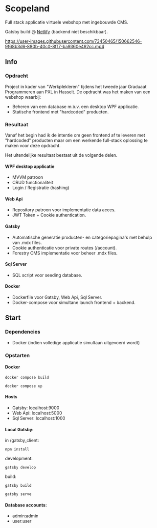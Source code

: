 
# Scopeland

Full stack applicatie virtuele webshop met ingebouwde CMS.

Gatsby build @ [Netlify]( https://scopeland.netlify.app) (backend niet beschikbaar).


https://user-images.githubusercontent.com/73450465/150662546-9f68b3d6-880b-40c0-8f17-ba9360e492cc.mp4






## Info
### Opdracht
Project in kader van "Werkplekleren" tijdens het tweede jaar Graduaat Programmeren aan PXL in Hasselt. 
De opdracht was het maken van een webshop waarbij:
* Beheren van een database m.b.v. een desktop WPF applicatie.
* Statische frontend met "hardcoded" producten.

### Resultaat
Vanaf het begin had ik de intentie om geen frontend af te leveren met "hardcoded" producten maar om een werkende full-stack oplossing te maken voor deze opdracht.

Het uitendelijke resultaat bestaat uit de volgende delen.
#### WPF desktop applicatie
* MVVM patroon
* CRUD functionaliteit 
* Login / Registratie (hashing)
#### Web Api
*  Repository patroon voor implementatie data acces.
* JWT Token + Cookie authentication.
#### Gatsby
*  Automatische generatie producten- en categoriepagina's met behulp van .mdx files.
* Cookie authenticatie voor private routes (/account).
* Forestry CMS implementatie voor beheer .mdx files.
#### Sql Server
* SQL script voor seeding database.
#### Docker
*  Dockerfile voor Gatsby, Web Api, Sql Server.
* Docker-compose voor simultane launch frontend + backend.
## Start

### Dependencies

- Docker (indien volledige applicatie simultaan uitgevoerd wordt)

### Opstarten

#### Docker

```
docker compose build
```

```
docker compose up
```
#### Hosts
* Gatsby: localhost:9000
* Web Api: localhost:5000
* Sql Server: localhost:1000

#### Local Gatsby:
in /gatsby_client:
```
npm install
```
development:
```
gatsby develop
```

build:
```
gatsby build
```
```
gatsby serve
```
#### Database accounts:
* admin:admin
* user:user

